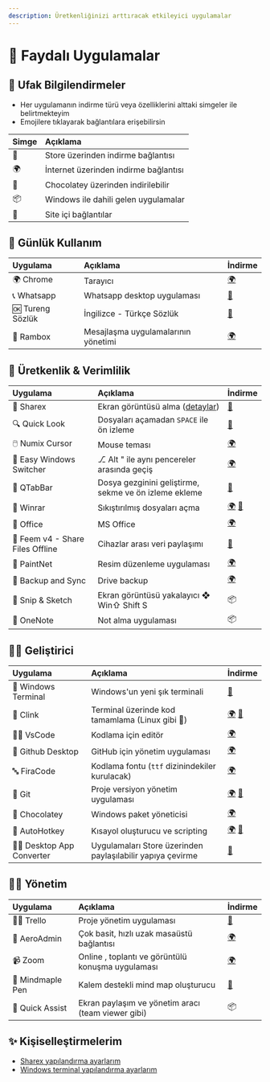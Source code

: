 ```yaml
---
description: Üretkenliğinizi arttıracak etkileyici uygulamalar
---
```


# 🌈 Faydalı Uygulamalar

## 🔰 Ufak Bilgilendirmeler

* Her uygulamanın indirme türü veya özelliklerini alttaki simgeler ile belirtmekteyim
* Emojilere tıklayarak bağlantılara erişebilirsin

| Simge | Açıklama |
| :--- | :--- |
| 👜 | Store üzerinden indirme bağlantısı |
| 🌍 | İnternet üzerinden indirme bağlantısı |
| 🍫 | Chocolatey üzerinden indirilebilir |
| 📦 | Windows ile dahili gelen uygulamalar |
| 📃 | Site içi bağlantılar |

## 🌟 Günlük Kullanım

| Uygulama | Açıklama | İndirme |
| :--- | :--- | :--- |
| 🌍 Chrome | Tarayıcı | [🌍](https://www.google.com/chrome/) |
| 📞 Whatsapp | Whatsapp desktop uygulaması | [👜](https://www.microsoft.com/en-us/p/whatsapp-desktop/9nksqgp7f2nh) |
| 🆗 Tureng Sözlük | İngilizce - Türkçe Sözlük | [👜](https://www.microsoft.com/tr-tr/p/tureng-sozluk/9wzdncrfjb1g?utm_source=AppAgg.com&utm_medium=AppAgg&utm_campaign=AppAgg&rtc=1&activetab=pivot:overviewtab) |
| 📨 Rambox | Mesajlaşma uygulamalarının yönetimi | [🌍](https://rambox.pro/#pricing) |

## 🚀 Üretkenlik & Verimlilik

| Uygulama | Açıklama | İndirme |
| :--- | :--- | :--- |
| 📸 Sharex | Ekran görüntüsü alma \([detaylar](https://www.youtube.com/watch?v=NB32QYt8WfI)\) | [👜](https://www.microsoft.com/tr-tr/p/sharex/9nblggh4z1sp?activetab=pivot%3Aoverviewtab) |
| 🔍 Quick Look | Dosyaları açamadan `SPACE` ile ön izleme | [👜](https://www.microsoft.com/tr-tr/p/quicklook/9nv4bs3l1h4s?activetab=pivot:overviewtab) |
| 🖱️ Numix Cursor | Mouse teması | [🌍](https://www.deviantart.com/alexgal23/art/Numix-Cursors-631491782) |
| 🔁 Easy Windows Switcher | ⎇ Alt " ile aynı pencereler arasında geçiş | [🌍](https://neosmart.net/EasySwitch/) |
| 📂 QTabBar | Dosya gezginini geliştirme, sekme ve ön izleme ekleme | [📃](dosya-gezginini-gelistirme.md) |
| 📂 Winrar | Sıkıştırılmış dosyaları açma | [🌍](https://www.win-rar.com/download.html?&L=0) [🍫](https://chocolatey.org/packages/winrar) |
| 🏢 Office | MS Office | [🌍](https://bit.ly/2kjVZe9) |
| 💫 Feem v4 - Share Files Offline | Cihazlar arası veri paylaşımı | [👜](https://www.microsoft.com/tr-tr/p/feem-v4-share-files-offline/9wzdncrdsfg0) |
| 📐 PaintNet | Resim düzenleme uygulaması | [🌍](https://www.dotpdn.com/downloads/pdn.html) |
| 📂 Backup and Sync | Drive backup | [🌍](https://www.google.com/drive/download/backup-and-sync/) |
| 🎴 Snip & Sketch | Ekran görüntüsü yakalayıcı ❖ Win⇧ Shift S | 📦 |
| 📔 OneNote | Not alma uygulaması | 📦 |

## 👨‍💻 Geliştirici

| Uygulama | Açıklama | İndirme |
| :--- | :--- | :--- |
| 🖤 Windows Terminal | Windows'un yeni şık terminali | [👜](https://www.microsoft.com/tr-tr/p/windows-terminal-preview/9n0dx20hk701?activetab=pivot:overviewtab) |
| 🖤 Clink | Terminal üzerinde kod tamamlama \(Linux gibi 🐧\) | [🌍](https://mridgers.github.io/clink/) [🍫](https://chocolatey.org/packages/clink) |
| 👨‍💻 VsCode | Kodlama için editör | [🌍](https://code.visualstudio.com/download) |
| 🐙 Github Desktop | GitHub için yönetim uygulaması | [🌍](https://desktop.github.com/) |
| 🔤 FiraCode | Kodlama fontu \(`ttf` dizinindekiler kurulacak\) | [🌍](https://github.com/tonsky/FiraCode) |
| 🌳 Git | Proje versiyon yönetim uygulaması | [🌍](https://git-scm.com/downloads) [🍫](https://chocolatey.org/packages/git) |
| 🍫 Chocolatey | Windows paket yöneticisi | [🌍](https://chocolatey.org/install) |
| 💫 AutoHotkey | Kısayol oluşturucu ve scripting | [🌍](https://www.autohotkey.com/) [🍫](https://chocolatey.org/packages/autohotkey) |
| 👨‍💻 Desktop App Converter | Uygulamaları Store üzerinden paylaşılabilir yapıya çevirme | [👜](https://www.microsoft.com/en-us/p/desktop-app-converter/9nblggh4skzw) |

## 👨‍💼 Yönetim

| Uygulama | Açıklama | İndirme |
| :--- | :--- | :--- |
| 👨‍💼 Trello | Proje yönetim uygulaması | [👜](https://www.microsoft.com/tr-tr/p/trello/9nblggh4xxvw?activetab=pivot:overviewtab) |
| 🔄 AeroAdmin | Çok basit, hızlı uzak masaüstü bağlantısı | [🌍](https://www.aeroadmin.com/en/downloads.html) |
| 📹 Zoom | Online , toplantı ve görüntülü konuşma uygulaması | [🌍](https://zoom.us/) |
| 🍁 Mindmaple Pen | Kalem destekli mind map oluşturucu | [👜](https://www.microsoft.com/tr-tr/p/mindmaple-pen/9pb4ljg5wd6s?activetab=pivot:overviewtab) |
| 🤝 Quick Assist | Ekran paylaşım ve yönetim aracı \(team viewer gibi\) | 📦 |

## ✨ Kişiselleştirmelerim

* [Sharex yapılandırma ayarlarım](https://drive.google.com/uc?id=18qJhuV9gOZYnRBdKklEA0UmMnwyJO8xV)
* [Windows terminal yapılandırma ayarlarım](https://gist.github.com/yedhrab/748ed0216864c3ea0dea224d988c97cb)

